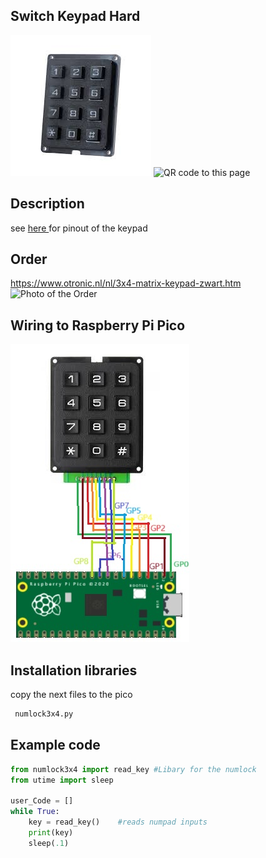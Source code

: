 ## Switch Keypad Hard

<img src="Keypad_Photo.jpg" alt="Photo of the component">
<img src="Keypad_QR_code.jpg" alt="QR code to this page" width="80" height="80">

## Description
see <a href="https://learn.adafruit.com/matrix-keypad/pinouts">here </a> for pinout of the keypad

## Order
<a href="https://www.otronic.nl/nl/3x4-matrix-keypad-zwart.html">https://www.otronic.nl/nl/3x4-matrix-keypad-zwart.htm</a>
<img src="Keypad_Order.jpg" alt="Photo of the Order">


## Wiring to Raspberry Pi Pico
<img src="Keypad_Wiring.jpg" alt="Wiring" >

## Installation libraries
copy the next files to the pico
```bash
 numlock3x4.py
```

## Example code
```python
from numlock3x4 import read_key #Libary for the numlock
from utime import sleep

user_Code = []
while True: 
    key = read_key()	#reads numpad inputs
    print(key)
    sleep(.1)


```



